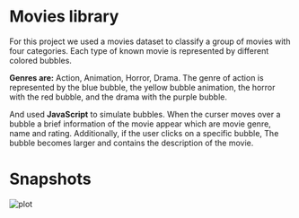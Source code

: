 # Movies library


For this project we used a movies dataset to classify a group of movies with four categories.
Each type of known movie is represented by different colored bubbles.

**Genres are:** Action, Animation, Horror, Drama.
The genre of action is represented by the blue bubble, the yellow bubble animation, the horror with the red bubble, and the drama with the purple bubble. 

And used **JavaScript** to simulate bubbles.
When the curser moves over a bubble a brief information of the movie appear which are movie genre, name and rating. Additionally, if the user clicks on a specific bubble, The bubble becomes larger and contains the description of the movie.

# Snapshots 
![plot](.ManalAlzeer/Movies-Library/blob/master/img/types.png)

